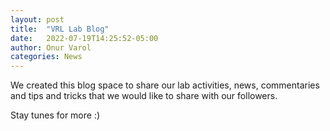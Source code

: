```yaml
---
layout: post
title:  "VRL Lab Blog"
date:   2022-07-19T14:25:52-05:00
author: Onur Varol
categories: News
---
```


We created this blog space to share our lab activities, news, commentaries and tips and tricks that we would like to share with our followers.

Stay tunes for more :)